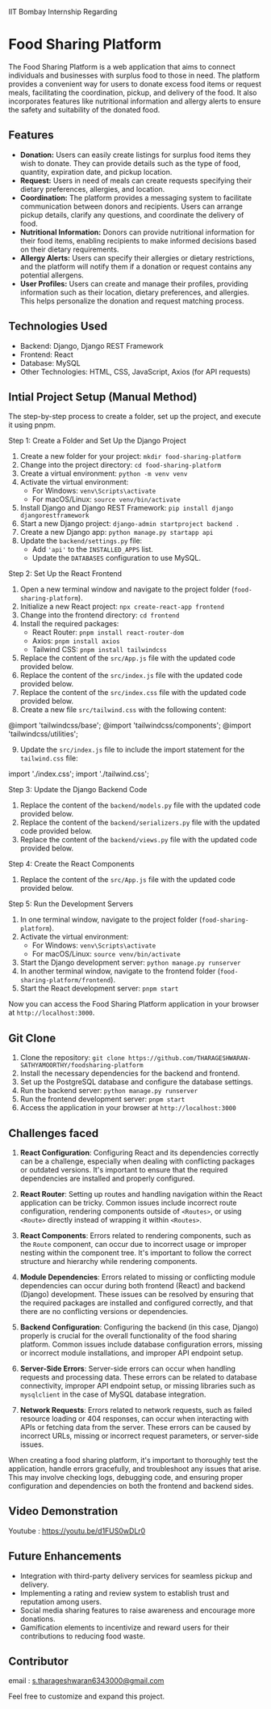 IIT Bombay Internship Regarding 

# Food Sharing Platform

The Food Sharing Platform is a web application that aims to connect individuals and businesses with surplus food to those in need. The platform provides a convenient way for users to donate excess food items or request meals, facilitating the coordination, pickup, and delivery of the food. It also incorporates features like nutritional information and allergy alerts to ensure the safety and suitability of the donated food.

## Features

- **Donation:** Users can easily create listings for surplus food items they wish to donate. They can provide details such as the type of food, quantity, expiration date, and pickup location.
- **Request:** Users in need of meals can create requests specifying their dietary preferences, allergies, and location. 
- **Coordination:** The platform provides a messaging system to facilitate communication between donors and recipients. Users can arrange pickup details, clarify any questions, and coordinate the delivery of food.
- **Nutritional Information:** Donors can provide nutritional information for their food items, enabling recipients to make informed decisions based on their dietary requirements.
- **Allergy Alerts:** Users can specify their allergies or dietary restrictions, and the platform will notify them if a donation or request contains any potential allergens.
- **User Profiles:** Users can create and manage their profiles, providing information such as their location, dietary preferences, and allergies. This helps personalize the donation and request matching process.

## Technologies Used

- Backend: Django, Django REST Framework
- Frontend: React
- Database: MySQL
- Other Technologies: HTML, CSS, JavaScript, Axios (for API requests)

## Intial Project Setup (Manual Method)

The step-by-step process to create a folder, set up the project, and execute it using pnpm.

Step 1: Create a Folder and Set Up the Django Project
1. Create a new folder for your project: `mkdir food-sharing-platform`
2. Change into the project directory: `cd food-sharing-platform`
3. Create a virtual environment: `python -m venv venv`
4. Activate the virtual environment:
   - For Windows: `venv\Scripts\activate`
   - For macOS/Linux: `source venv/bin/activate`
5. Install Django and Django REST Framework: `pip install django djangorestframework`
6. Start a new Django project: `django-admin startproject backend .`
7. Create a new Django app: `python manage.py startapp api`
8. Update the `backend/settings.py` file:
   - Add `'api'` to the `INSTALLED_APPS` list.
   - Update the `DATABASES` configuration to use MySQL.

Step 2: Set Up the React Frontend
1. Open a new terminal window and navigate to the project folder (`food-sharing-platform`).
2. Initialize a new React project: `npx create-react-app frontend`
3. Change into the frontend directory: `cd frontend`
4. Install the required packages:
   - React Router: `pnpm install react-router-dom`
   - Axios: `pnpm install axios`
   - Tailwind CSS: `pnpm install tailwindcss`
5. Replace the content of the `src/App.js` file with the updated code provided below.
6. Replace the content of the `src/index.js` file with the updated code provided below.
7. Replace the content of the `src/index.css` file with the updated code provided below.
8. Create a new file `src/tailwind.css` with the following content:

@import 'tailwindcss/base';
@import 'tailwindcss/components';
@import 'tailwindcss/utilities';

9. Update the `src/index.js` file to include the import statement for the `tailwind.css` file:

import './index.css';
import './tailwind.css';

Step 3: Update the Django Backend Code
1. Replace the content of the `backend/models.py` file with the updated code provided below.
2. Replace the content of the `backend/serializers.py` file with the updated code provided below.
3. Replace the content of the `backend/views.py` file with the updated code provided below.

Step 4: Create the React Components
1. Replace the content of the `src/App.js` file with the updated code provided below.

Step 5: Run the Development Servers
1. In one terminal window, navigate to the project folder (`food-sharing-platform`).
2. Activate the virtual environment:
   - For Windows: `venv\Scripts\activate`
   - For macOS/Linux: `source venv/bin/activate`
3. Start the Django development server: `python manage.py runserver`
4. In another terminal window, navigate to the frontend folder (`food-sharing-platform/frontend`).
5. Start the React development server: `pnpm start`

Now you can access the Food Sharing Platform application in your browser at `http://localhost:3000`.

## Git Clone

1. Clone the repository: `git clone https://github.com/THARAGESHWARAN-SATHYAMOORTHY/foodsharing-platform`
2. Install the necessary dependencies for the backend and frontend.
3. Set up the PostgreSQL database and configure the database settings.
4. Run the backend server: `python manage.py runserver`
5. Run the frontend development server: `pnpm start`
6. Access the application in your browser at `http://localhost:3000`

## Challenges faced

1. **React Configuration**: Configuring React and its dependencies correctly can be a challenge, especially when dealing with conflicting packages or outdated versions. It's important to ensure that the required dependencies are installed and properly configured.

2. **React Router**: Setting up routes and handling navigation within the React application can be tricky. Common issues include incorrect route configuration, rendering components outside of `<Routes>`, or using `<Route>` directly instead of wrapping it within `<Routes>`.

3. **React Components**: Errors related to rendering components, such as the `Route` component, can occur due to incorrect usage or improper nesting within the component tree. It's important to follow the correct structure and hierarchy while rendering components.

4. **Module Dependencies**: Errors related to missing or conflicting module dependencies can occur during both frontend (React) and backend (Django) development. These issues can be resolved by ensuring that the required packages are installed and configured correctly, and that there are no conflicting versions or dependencies.

5. **Backend Configuration**: Configuring the backend (in this case, Django) properly is crucial for the overall functionality of the food sharing platform. Common issues include database configuration errors, missing or incorrect module installations, and improper API endpoint setup.

6. **Server-Side Errors**: Server-side errors can occur when handling requests and processing data. These errors can be related to database connectivity, improper API endpoint setup, or missing libraries such as `mysqlclient` in the case of MySQL database integration.

7. **Network Requests**: Errors related to network requests, such as failed resource loading or 404 responses, can occur when interacting with APIs or fetching data from the server. These errors can be caused by incorrect URLs, missing or incorrect request parameters, or server-side issues.

When creating a food sharing platform, it's important to thoroughly test the application, handle errors gracefully, and troubleshoot any issues that arise. This may involve checking logs, debugging code, and ensuring proper configuration and dependencies on both the frontend and backend sides.

## Video Demonstration

Youtube : https://youtu.be/d1FUS0wDLr0

## Future Enhancements

- Integration with third-party delivery services for seamless pickup and delivery.
- Implementing a rating and review system to establish trust and reputation among users.
- Social media sharing features to raise awareness and encourage more donations.
- Gamification elements to incentivize and reward users for their contributions to reducing food waste.

## Contributor

email : s.tharageshwaran6343000@gmail.com

Feel free to customize and expand this project.

